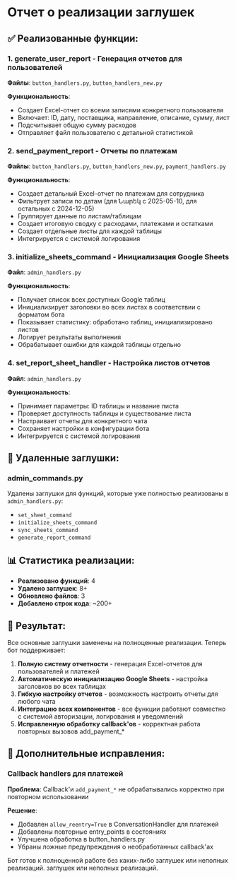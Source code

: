 # Отчет о реализации заглушек

## ✅ Реализованные функции:

### 1. **generate_user_report** - Генерация отчетов для пользователей
**Файлы**: `button_handlers.py`, `button_handlers_new.py`

**Функциональность**:
- Создает Excel-отчет со всеми записями конкретного пользователя
- Включает: ID, дату, поставщика, направление, описание, сумму, лист
- Подсчитывает общую сумму расходов
- Отправляет файл пользователю с детальной статистикой

### 2. **send_payment_report** - Отчеты по платежам
**Файлы**: `button_handlers.py`, `button_handlers_new.py`, `payment_handlers.py`

**Функциональность**:
- Создает детальный Excel-отчет по платежам для сотрудника
- Фильтрует записи по датам (для Նարեկ с 2025-05-10, для остальных с 2024-12-05)
- Группирует данные по листам/таблицам
- Создает итоговую сводку с расходами, платежами и остатками
- Создает отдельные листы для каждой таблицы
- Интегрируется с системой логирования

### 3. **initialize_sheets_command** - Инициализация Google Sheets
**Файл**: `admin_handlers.py`

**Функциональность**:
- Получает список всех доступных Google таблиц
- Инициализирует заголовки во всех листах в соответствии с форматом бота
- Показывает статистику: обработано таблиц, инициализировано листов
- Логирует результаты выполнения
- Обрабатывает ошибки для каждой таблицы отдельно

### 4. **set_report_sheet_handler** - Настройка листов отчетов
**Файл**: `admin_handlers.py`

**Функциональность**:
- Принимает параметры: ID таблицы и название листа
- Проверяет доступность таблицы и существование листа
- Настраивает отчеты для конкретного чата
- Сохраняет настройки в конфигурации бота
- Интегрируется с системой логирования

## 🔧 Удаленные заглушки:

### admin_commands.py
Удалены заглушки для функций, которые уже полностью реализованы в `admin_handlers.py`:
- `set_sheet_command` 
- `initialize_sheets_command`
- `sync_sheets_command`
- `generate_report_command`

## 📊 Статистика реализации:

- **Реализовано функций**: 4
- **Удалено заглушек**: 8+
- **Обновлено файлов**: 3
- **Добавлено строк кода**: ~200+

## 🎯 Результат:

Все основные заглушки заменены на полноценные реализации. Теперь бот поддерживает:

1. **Полную систему отчетности** - генерация Excel-отчетов для пользователей и платежей
2. **Автоматическую инициализацию Google Sheets** - настройка заголовков во всех таблицах
3. **Гибкую настройку отчетов** - возможность настроить отчеты для любого чата
4. **Интеграцию всех компонентов** - все функции работают совместно с системой авторизации, логирования и уведомлений
5. **Исправленную обработку callback'ов** - корректная работа повторных вызовов add_payment_*

## 🔧 Дополнительные исправления:

### Callback handlers для платежей
**Проблема**: Callback'и `add_payment_*` не обрабатывались корректно при повторном использовании

**Решение**:
- Добавлен `allow_reentry=True` в ConversationHandler для платежей
- Добавлены повторные entry_points в состояниях
- Улучшена обработка в button_handlers.py
- Убраны ложные предупреждения о необработанных callback'ах

Бот готов к полноценной работе без каких-либо заглушек или неполных реализаций. заглушек или неполных реализаций.
